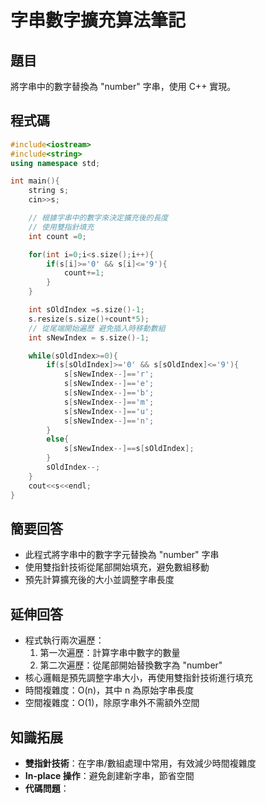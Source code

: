 # 字串數字擴充算法筆記

## 題目
將字串中的數字替換為 "number" 字串，使用 C++ 實現。

## 程式碼
```cpp
#include<iostream>
#include<string>
using namespace std;

int main(){
    string s;
    cin>>s;

    // 根據字串中的數字來決定擴充後的長度
    // 使用雙指針填充
    int count =0;

    for(int i=0;i<s.size();i++){
        if(s[i]>='0' && s[i]<='9'){
            count+=1;
        }
    }

    int sOldIndex =s.size()-1;
    s.resize(s.size()+count*5);
    // 從尾端開始遍歷 避免插入時移動數組
    int sNewIndex = s.size()-1;

    while(sOldIndex>=0){
        if(s[sOldIndex]>='0' && s[sOldIndex]<='9'){
            s[sNewIndex--]=='r';
            s[sNewIndex--]=='e';
            s[sNewIndex--]=='b';
            s[sNewIndex--]=='m';
            s[sNewIndex--]=='u';
            s[sNewIndex--]=='n';
        }
        else{
            s[sNewIndex--]==s[sOldIndex];
        }
        sOldIndex--;
    }
    cout<<s<<endl;
}
```

## 簡要回答
- 此程式將字串中的數字字元替換為 "number" 字串
- 使用雙指針技術從尾部開始填充，避免數組移動
- 預先計算擴充後的大小並調整字串長度

## 延伸回答
- 程式執行兩次遍歷：
  1. 第一次遍歷：計算字串中數字的數量
  2. 第二次遍歷：從尾部開始替換數字為 "number"
- 核心邏輯是預先調整字串大小，再使用雙指針技術進行填充
- 時間複雜度：O(n)，其中 n 為原始字串長度
- 空間複雜度：O(1)，除原字串外不需額外空間

## 知識拓展
- **雙指針技術**：在字串/數組處理中常用，有效減少時間複雜度
- **In-place 操作**：避免創建新字串，節省空間
- **代碼問題**：
